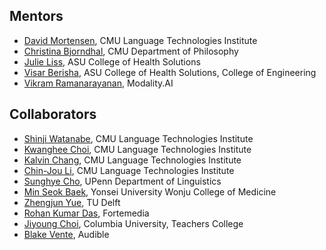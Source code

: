 ## Mentors
* [David Mortensen](https://www.cs.cmu.edu/~dmortens/), CMU Language Technologies Institute
* [Christina Bjorndhal](https://christinabjorndahl.com/), CMU Department of Philosophy
* [Julie Liss](https://search.asu.edu/profile/50291), ASU College of Health Solutions
* [Visar Berisha](https://scholar.google.com/citations?user=MQBn718AAAAJ&hl=en), ASU College of Health Solutions, College of Engineering
* [Vikram Ramanarayanan](https://www.vikramr.com/), Modality.AI

## Collaborators
* [Shinji Watanabe](https://scholar.google.com/citations?user=U5xRA6QAAAAJ&hl=en), CMU Language Technologies Institute
* [Kwanghee Choi](https://kwangheechoi.com), CMU Language Technologies Institute
* [Kalvin Chang](https://scholar.google.com/citations?user=AtEp3vUAAAAJ&hl=en), CMU Language Technologies Institute
* [Chin-Jou Li](https://www.linkedin.com/in/chin-jou-li), CMU Language Technologies Institute
* [Sunghye Cho](https://www.sunghyecho.com/), UPenn Department of Linguistics
* [Min Seok Baek](https://scholar.google.com/citations?hl=en&user=KGT1uKYAAAAJ), Yonsei University Wonju College of Medicine
* [Zhengjun Yue](https://www.tudelft.nl/en/ewi/over-de-faculteit/afdelingen/intelligent-systems/multimedia-computing/people/zhengjun-yue), TU Delft
* [Rohan Kumar Das](https://scholar.google.com/citations?hl=en&user=V8XFDQcAAAAJ), Fortemedia
* [Jiyoung Choi](https://www.linkedin.com/in/jiyoung-choi-450b7071), Columbia University, Teachers College
* [Blake Vente](https://rvente.com/), Audible






